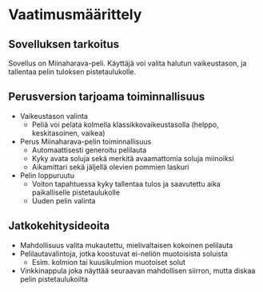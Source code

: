 # Vaatimusmäärittely
## Sovelluksen tarkoitus
Sovellus on Miinaharava-peli. Käyttäjä voi valita halutun vaikeustason, ja tallentaa pelin tuloksen pistetaulukolle.
## Perusversion tarjoama toiminnallisuus
- Vaikeustason valinta
	- Peliä voi pelata kolmella klassikkovaikeustasolla (helppo, keskitasoinen, vaikea)
- Perus Miinaharava-pelin toiminnallisuus
	- Automaattisesti generoitu pelilauta
	- Kyky avata soluja sekä merkitä avaamattomia soluja miinoiksi
	- Aikamittari sekä jäljellä olevien pommien laskuri
- Pelin loppuruutu
	- Voiton tapahtuessa kyky tallentaa tulos ja saavutettu aika paikalliselle pistetaulukolle
	- Uuden pelin valinta
## Jatkokehitysideoita
- Mahdollisuus valita mukautettu, mielivaltaisen kokoinen pelilauta
- Pelilautavalintoja, jotka koostuvat ei-neliön muotoisista soluista
	- Esim. kolmion tai kuusikulmion muotoiset solut
- Vinkkinappula joka näyttää seuraavan mahdollisen siirron, mutta diskaa pelin pistetaulukoilta

